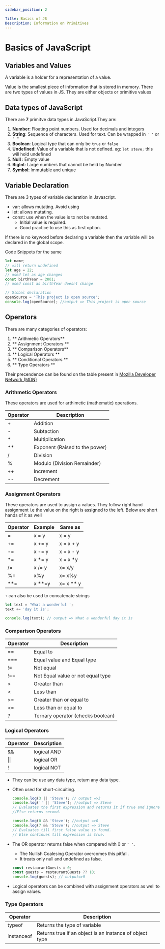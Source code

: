 ```yaml
---
sidebar_position: 2

Title: Basics of JS
Description: Information on Primitives
---
```


# Basics of JavaScript

## Variables and Values

A variable is a holder for a representation of a value.

Value is the smallest piece of information that is stored in memory. There are two types of values in JS. They are either objects or primitive values

## Data types of JavaScript

There are **7** primitve data types in JavaScript.They are:

1.  **Number**: Floating point numbers. Used for decimals and integers
1.  **String**: Sequence of characters. Used for text. Can be wrapped in `' '` or ` " "`
1.  **Boolean**: Logical type that can only be `true` or `false`
1.  **Undefined**: Value of a variable that is not defined. eg: `let steve;` this will hold undefined
1.  **Null** : Empty value
1.  **BigInt**: Large numbers that cannot be held by Number
1.  **Symbol**: Immutable and unique

## Variable Declaration

There are 3 types of variable declaration in Javascript.

- var: allows mutating. Avoid using
- let: allows mutating.
- const: use when the value is to not be mutated.
  - Initial value is required.
  - Good practice to use this as first option.

If there is no keyword before declaring a variable then the variable will be declared in the global scope.

Code Snippets for the same

```javascript
let name;
// will return undefined
let age = 22;
// used let as age changes
const birthYear = 2001;
// used const as birthYear doesnt change

// Global declaration
openSource = 'This project is open source';
console.log(openSource); //output => This project is open source
```

## Operators

There are many categories of operators:

1. ** Arithmetic Operators**
1. ** Assignment Operators **
1. ** Comparison Operators**
1. ** Logical Operators **
1. ** Conditional Operators **
1. ** Type Operators **

Their precendence can be found on the table present in [Mozilla Developer Network (MDN)](https://developer.mozilla.org/en-US/docs/Web/JavaScript/Reference/Operators/Operator_Precedence#table)

### Arithmetic Operators

These operators are used for arthimetic (mathematic) operations.

| Operator | Description                    |
| -------- | ------------------------------ |
| +        | Addition                       |
| -        | Subtaction                     |
| \*       | Multiplication                 |
| \*\*     | Exponent (Raised to the power) |
| /        | Division                       |
| %        | Modulo (Division Remainder)    |
| ++       | Increment                      |
| --       | Decrement                      |

### Assignment Operators

These operators are used to assign a values. They follow right hand assignment i.e the value on the right is assigned to the left. Below are short hands of it as well

| Operator | Example  | Same as     |
| -------- | -------- | ----------- |
| =        | x = y    | x = y       |
| +=       | x += y   | x = x + y   |
| -=       | x -= y   | x = x - y   |
| \*=      | x \*= y  | x = x \*y   |
| /=       | x /= y   | x= x/y      |
| %=       | x%y      | x= x%y      |
| \*\*=    | x \*\*=y | x= x \*\* y |

`+` can also be used to concatenate strings

```javascript
let text = 'What a wonderful ';
text += 'day it is';

console.log(text); // output => What a wonderful day it is
```

### Comparison Operators

| Operator | Description                       |
| -------- | --------------------------------- |
| ==       | Equal to                          |
| ===      | Equal value and Equal type        |
| !=       | Not equal                         |
| !==      | Not Equal value or not equal type |
| >        | Greater than                      |
| <        | Less than                         |
| >=       | Greater than or equal to          |
| <=       | Less than or equal to             |
| ?        | Ternary operator (checks boolean) |

### Logical Operators

| Operator | Description |
| -------- | ----------- |
| &&       | logical AND |
| \|\|     | logical OR  |
| !        | logical NOT |

- They can be use any data type, return any data type.
- Often used for short-circuiting.

  ```js title="Short-circuiting for || (OR)"
  console.log(3 || 'Steve'); // output =>3
  console.log('' || 'Steve'); //output => Steve
  // Evaluates the first expression and returns it if true and ignores the second expression.
  //Else returns second.
  ```

  ```js title="Short-circuiting for && (AND)"
  console.log(0 && 'Steve'); //output =>0
  console.log(7 && 'Steve'); //output => Steve
  // Evaluates till first false value is found.
  // Else continues till expression is true.
  ```

- The OR operator returns false when compared with 0 or `' '`.
  - The Nullish Coalesing Operator overcomes this pitfall.
  - It treats only null and undefined as false.
  ```js
  const restaurantGuests = 0;
  const guests = restaurantGuests ?? 10;
  console.log(guests); // output=>0
  ```
- Logical operators can be combined with assignment operators as well to assign values.

### Type Operators

| Operator   | Description                                             |
| ---------- | ------------------------------------------------------- |
| typeof     | Returns the type of variable                            |
| instanceof | Returns true if an object is an instance of object type |
